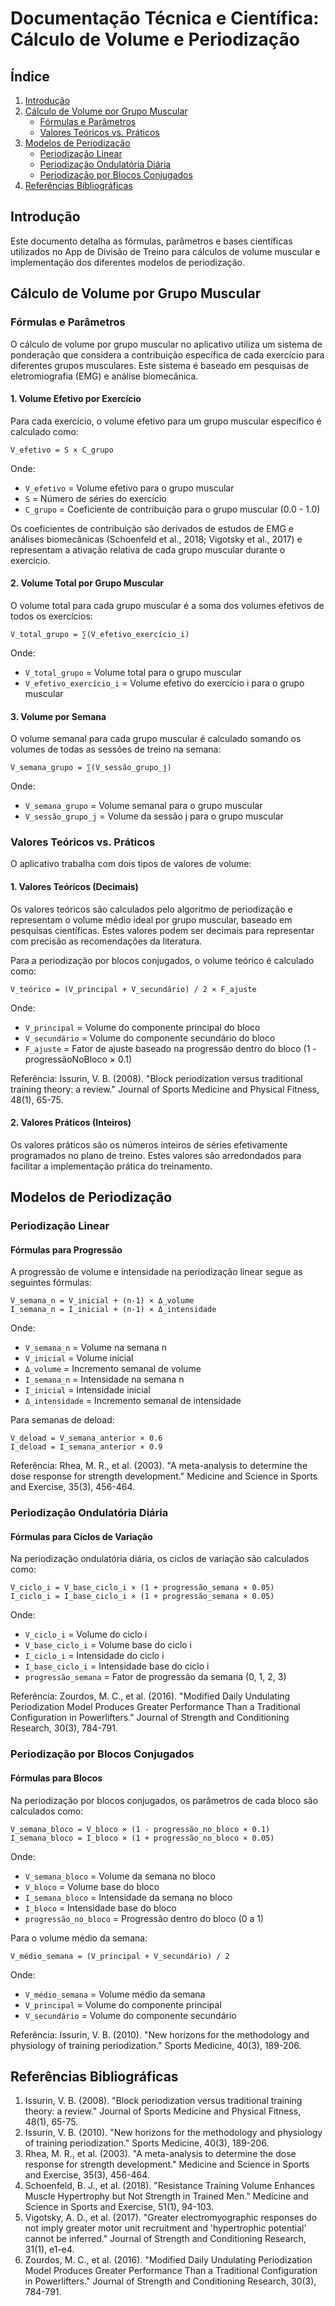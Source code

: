 # Documentação Técnica e Científica: Cálculo de Volume e Periodização

## Índice

1. [Introdução](#introdução)
2. [Cálculo de Volume por Grupo Muscular](#cálculo-de-volume-por-grupo-muscular)
   - [Fórmulas e Parâmetros](#fórmulas-e-parâmetros)
   - [Valores Teóricos vs. Práticos](#valores-teóricos-vs-práticos)
3. [Modelos de Periodização](#modelos-de-periodização)
   - [Periodização Linear](#periodização-linear)
   - [Periodização Ondulatória Diária](#periodização-ondulatória-diária)
   - [Periodização por Blocos Conjugados](#periodização-por-blocos-conjugados)
4. [Referências Bibliográficas](#referências-bibliográficas)

## Introdução

Este documento detalha as fórmulas, parâmetros e bases científicas utilizados no App de Divisão de Treino para cálculos de volume muscular e implementação dos diferentes modelos de periodização.

## Cálculo de Volume por Grupo Muscular

### Fórmulas e Parâmetros

O cálculo de volume por grupo muscular no aplicativo utiliza um sistema de ponderação que considera a contribuição específica de cada exercício para diferentes grupos musculares. Este sistema é baseado em pesquisas de eletromiografia (EMG) e análise biomecânica.

#### 1. Volume Efetivo por Exercício

Para cada exercício, o volume efetivo para um grupo muscular específico é calculado como:

```
V_efetivo = S × C_grupo
```

Onde:
- `V_efetivo` = Volume efetivo para o grupo muscular
- `S` = Número de séries do exercício
- `C_grupo` = Coeficiente de contribuição para o grupo muscular (0.0 - 1.0)

Os coeficientes de contribuição são derivados de estudos de EMG e análises biomecânicas (Schoenfeld et al., 2018; Vigotsky et al., 2017) e representam a ativação relativa de cada grupo muscular durante o exercício.

#### 2. Volume Total por Grupo Muscular

O volume total para cada grupo muscular é a soma dos volumes efetivos de todos os exercícios:

```
V_total_grupo = ∑(V_efetivo_exercício_i)
```

Onde:
- `V_total_grupo` = Volume total para o grupo muscular
- `V_efetivo_exercício_i` = Volume efetivo do exercício i para o grupo muscular

#### 3. Volume por Semana

O volume semanal para cada grupo muscular é calculado somando os volumes de todas as sessões de treino na semana:

```
V_semana_grupo = ∑(V_sessão_grupo_j)
```

Onde:
- `V_semana_grupo` = Volume semanal para o grupo muscular
- `V_sessão_grupo_j` = Volume da sessão j para o grupo muscular

### Valores Teóricos vs. Práticos

O aplicativo trabalha com dois tipos de valores de volume:

#### 1. Valores Teóricos (Decimais)

Os valores teóricos são calculados pelo algoritmo de periodização e representam o volume médio ideal por grupo muscular, baseado em pesquisas científicas. Estes valores podem ser decimais para representar com precisão as recomendações da literatura.

Para a periodização por blocos conjugados, o volume teórico é calculado como:

```
V_teórico = (V_principal + V_secundário) / 2 × F_ajuste
```

Onde:
- `V_principal` = Volume do componente principal do bloco
- `V_secundário` = Volume do componente secundário do bloco
- `F_ajuste` = Fator de ajuste baseado na progressão dentro do bloco (1 - progressãoNoBloco × 0.1)

Referência: Issurin, V. B. (2008). "Block periodization versus traditional training theory: a review." Journal of Sports Medicine and Physical Fitness, 48(1), 65-75.

#### 2. Valores Práticos (Inteiros)

Os valores práticos são os números inteiros de séries efetivamente programados no plano de treino. Estes valores são arredondados para facilitar a implementação prática do treinamento.

## Modelos de Periodização

### Periodização Linear

#### Fórmulas para Progressão

A progressão de volume e intensidade na periodização linear segue as seguintes fórmulas:

```
V_semana_n = V_inicial + (n-1) × Δ_volume
I_semana_n = I_inicial + (n-1) × Δ_intensidade
```

Onde:
- `V_semana_n` = Volume na semana n
- `V_inicial` = Volume inicial
- `Δ_volume` = Incremento semanal de volume
- `I_semana_n` = Intensidade na semana n
- `I_inicial` = Intensidade inicial
- `Δ_intensidade` = Incremento semanal de intensidade

Para semanas de deload:
```
V_deload = V_semana_anterior × 0.6
I_deload = I_semana_anterior × 0.9
```

Referência: Rhea, M. R., et al. (2003). "A meta-analysis to determine the dose response for strength development." Medicine and Science in Sports and Exercise, 35(3), 456-464.

### Periodização Ondulatória Diária

#### Fórmulas para Ciclos de Variação

Na periodização ondulatória diária, os ciclos de variação são calculados como:

```
V_ciclo_i = V_base_ciclo_i × (1 + progressão_semana × 0.05)
I_ciclo_i = I_base_ciclo_i × (1 + progressão_semana × 0.05)
```

Onde:
- `V_ciclo_i` = Volume do ciclo i
- `V_base_ciclo_i` = Volume base do ciclo i
- `I_ciclo_i` = Intensidade do ciclo i
- `I_base_ciclo_i` = Intensidade base do ciclo i
- `progressão_semana` = Fator de progressão da semana (0, 1, 2, 3)

Referência: Zourdos, M. C., et al. (2016). "Modified Daily Undulating Periodization Model Produces Greater Performance Than a Traditional Configuration in Powerlifters." Journal of Strength and Conditioning Research, 30(3), 784-791.

### Periodização por Blocos Conjugados

#### Fórmulas para Blocos

Na periodização por blocos conjugados, os parâmetros de cada bloco são calculados como:

```
V_semana_bloco = V_bloco × (1 - progressão_no_bloco × 0.1)
I_semana_bloco = I_bloco × (1 + progressão_no_bloco × 0.05)
```

Onde:
- `V_semana_bloco` = Volume da semana no bloco
- `V_bloco` = Volume base do bloco
- `I_semana_bloco` = Intensidade da semana no bloco
- `I_bloco` = Intensidade base do bloco
- `progressão_no_bloco` = Progressão dentro do bloco (0 a 1)

Para o volume médio da semana:
```
V_médio_semana = (V_principal + V_secundário) / 2
```

Onde:
- `V_médio_semana` = Volume médio da semana
- `V_principal` = Volume do componente principal
- `V_secundário` = Volume do componente secundário

Referência: Issurin, V. B. (2010). "New horizons for the methodology and physiology of training periodization." Sports Medicine, 40(3), 189-206.

## Referências Bibliográficas

1. Issurin, V. B. (2008). "Block periodization versus traditional training theory: a review." Journal of Sports Medicine and Physical Fitness, 48(1), 65-75.
2. Issurin, V. B. (2010). "New horizons for the methodology and physiology of training periodization." Sports Medicine, 40(3), 189-206.
3. Rhea, M. R., et al. (2003). "A meta-analysis to determine the dose response for strength development." Medicine and Science in Sports and Exercise, 35(3), 456-464.
4. Schoenfeld, B. J., et al. (2018). "Resistance Training Volume Enhances Muscle Hypertrophy but Not Strength in Trained Men." Medicine and Science in Sports and Exercise, 51(1), 94-103.
5. Vigotsky, A. D., et al. (2017). "Greater electromyographic responses do not imply greater motor unit recruitment and 'hypertrophic potential' cannot be inferred." Journal of Strength and Conditioning Research, 31(1), e1-e4.
6. Zourdos, M. C., et al. (2016). "Modified Daily Undulating Periodization Model Produces Greater Performance Than a Traditional Configuration in Powerlifters." Journal of Strength and Conditioning Research, 30(3), 784-791.
